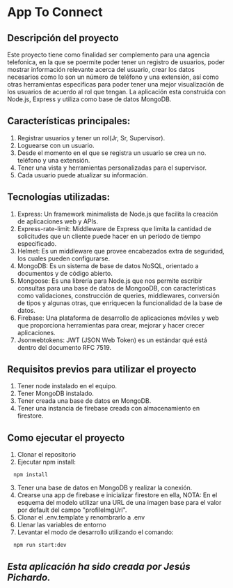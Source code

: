 # App To Connect

## Descripción del proyecto

Este proyecto tiene como finalidad ser complemento para una agencia telefonica, en la que se poermite poder tener un registro de usuarios, poder mostrar información relevante acerca del usuario, crear los datos necesarios como lo son un número de teléfono y una extensión, así como otras herramientas especificas para poder tener una mejor visualización de los usuarios de acuerdo al rol que tengan.
La aplicación esta construida con Node.js, Express y utiliza como base de datos MongoDB.

## Características principales:

1. Registrar usuarios y tener un rol(Jr, Sr, Supervisor).
2. Loguearse con un usuario.
3. Desde el momento en el que se registra un usuario se crea un no. teléfono y una extensión.
4. Tener una vista y herramientas personalizadas para el supervisor.
5. Cada usuario puede atualizar su información.

## Tecnologías utilizadas:

1. Express: Un framework minimalista de Node.js que facilita la creación de aplicaciones web y APIs.
2. Express-rate-limit: Middleware de Express que limita la cantidad de solicitudes que un cliente puede hacer en un período de tiempo especificado.
3. Helmet: Es un middleware que provee encabezados extra de seguridad, los cuales pueden configurarse.
4. MongoDB: Es un sistema de base de datos NoSQL, orientado a documentos y de código abierto.
5. Mongoose: Es una librería para Node.js que nos permite escribir consultas para una base de datos de MongooDB, con características como validaciones, construcción de queries, middlewares, conversión de tipos y algunas otras, que enriquecen la funcionalidad de la base de datos.
6. Firebase: Una plataforma de desarrollo de aplicaciones móviles y web que proporciona herramientas para crear, mejorar y hacer crecer aplicaciones.
7. Jsonwebtokens: JWT (JSON Web Token) es un estándar qué está dentro del documento RFC 7519.

## Requisitos previos para utilizar el proyecto

1. Tener node instalado en el equipo.
2. Tener MongoDB instalado.
3. Tener creada una base de datos en MongoDB.
4. Tener una instancia de firebase creada con almacenamiento en firestore.

## Como ejecutar el proyecto

1. Clonar el repositorio
2. Ejecutar npm install:

```
  npm install
```

3. Tener una base de datos en MongoDB y realizar la conexión.
4. Crearse una app de firebase e inicializar firestore en ella, NOTA: En el esquema del modelo utilizar una URL de una imagen base para el valor por default del campo "profileImgUrl".
5. Clonar el .env.template y renombrarlo a .env
6. Llenar las variables de entorno
7. Levantar el modo de desarrollo utilizando el comando:

```
  npm run start:dev
```

## _Esta aplicación ha sido creada por Jesús Pichardo._

